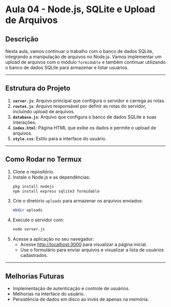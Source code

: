 # Aula 04 - Node.js, SQLite e Upload de Arquivos

## Descrição
Nesta aula, vamos continuar o trabalho com o banco de dados SQLite, integrando a manipulação de arquivos no Node.js. Vamos implementar um upload de arquivos com o módulo `formidable` e também continuar utilizando o banco de dados SQLite para armazenar e listar usuários.

---

## Estrutura do Projeto

1. **`server.js`**: Arquivo principal que configura o servidor e carrega as rotas.
2. **`routes.js`**: Arquivo responsável por definir as rotas do servidor, incluindo upload de arquivos.
3. **`database.js`**: Arquivo que configura o banco de dados SQLite e suas interações.
4. **`index.html`**: Página HTML que exibe os dados e permite o upload de arquivos.
5. **`style.css`**: Estilo para a interface do usuário.

---

## Como Rodar no Termux

1. Clone o repositório.
2. Instale o Node.js e as dependências:
   ```bash
   pkg install nodejs
   npm install express sqlite3 formidable
   ```
3. Crie o diretório `uploads` para armazenar os arquivos enviados:
   ```bash
   mkdir uploads
   ```
4. Execute o servidor com:
   ```bash
   node server.js
   ```
5. Acesse a aplicação no seu navegador:
   - Acesse [http://localhost:3000](http://localhost:3000) para visualizar a página inicial.
   - Use o formulário para enviar arquivos e visualizar a lista de usuários cadastrados.

---

## Melhorias Futuras
- Implementação de autenticação e controle de usuários.
- Melhorias na interface do usuário.
- Persistência de dados em disco ao invés de apenas na memória.
